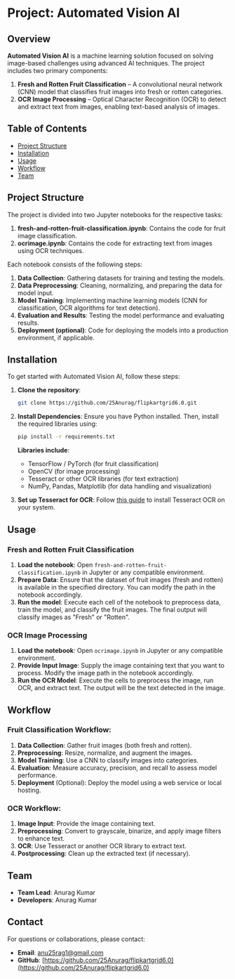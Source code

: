 
# Project: Automated Vision AI

## Overview

**Automated Vision AI** is a machine learning solution focused on solving image-based challenges using advanced AI techniques. The project includes two primary components:

1. **Fresh and Rotten Fruit Classification** – A convolutional neural network (CNN) model that classifies fruit images into fresh or rotten categories.
2. **OCR Image Processing** – Optical Character Recognition (OCR) to detect and extract text from images, enabling text-based analysis of images.

## Table of Contents

- [Project Structure](#project-structure)
- [Installation](#installation)
- [Usage](#usage)
- [Workflow](#workflow)
- [Team](#team)

## Project Structure

The project is divided into two Jupyter notebooks for the respective tasks:

1. **fresh-and-rotten-fruit-classification.ipynb**: Contains the code for fruit image classification.
2. **ocrimage.ipynb**: Contains the code for extracting text from images using OCR techniques.

Each notebook consists of the following steps:

1. **Data Collection**: Gathering datasets for training and testing the models.
2. **Data Preprocessing**: Cleaning, normalizing, and preparing the data for model input.
3. **Model Training**: Implementing machine learning models (CNN for classification, OCR algorithms for text detection).
4. **Evaluation and Results**: Testing the model performance and evaluating results.
5. **Deployment (optional)**: Code for deploying the models into a production environment, if applicable.

## Installation

To get started with Automated Vision AI, follow these steps:

1. **Clone the repository**:
   ```bash
   git clone https://github.com/25Anurag/flipkartgrid6.0.git
   ```

2. **Install Dependencies**: Ensure you have Python installed. Then, install the required libraries using:
   ```bash
   pip install -r requirements.txt
   ```

   **Libraries include**:
   - TensorFlow / PyTorch (for fruit classification)
   - OpenCV (for image processing)
   - Tesseract or other OCR libraries (for text extraction)
   - NumPy, Pandas, Matplotlib (for data handling and visualization)

3. **Set up Tesseract for OCR**: Follow [this guide](https://github.com/tesseract-ocr/tesseract) to install Tesseract OCR on your system.

## Usage

### Fresh and Rotten Fruit Classification

1. **Load the notebook**: Open `fresh-and-rotten-fruit-classification.ipynb` in Jupyter or any compatible environment.
2. **Prepare Data**: Ensure that the dataset of fruit images (fresh and rotten) is available in the specified directory. You can modify the path in the notebook accordingly.
3. **Run the model**: Execute each cell of the notebook to preprocess data, train the model, and classify the fruit images. The final output will classify images as "Fresh" or "Rotten".

### OCR Image Processing

1. **Load the notebook**: Open `ocrimage.ipynb` in Jupyter or any compatible environment.
2. **Provide Input Image**: Supply the image containing text that you want to process. Modify the image path in the notebook accordingly.
3. **Run the OCR Model**: Execute the cells to preprocess the image, run OCR, and extract text. The output will be the text detected in the image.

## Workflow

### Fruit Classification Workflow:
1. **Data Collection**: Gather fruit images (both fresh and rotten).
2. **Preprocessing**: Resize, normalize, and augment the images.
3. **Model Training**: Use a CNN to classify images into categories.
4. **Evaluation**: Measure accuracy, precision, and recall to assess model performance.
5. **Deployment** (Optional): Deploy the model using a web service or local hosting.

### OCR Workflow:
1. **Image Input**: Provide the image containing text.
2. **Preprocessing**: Convert to grayscale, binarize, and apply image filters to enhance text.
3. **OCR**: Use Tesseract or another OCR library to extract text.
4. **Postprocessing**: Clean up the extracted text (if necessary).


## Team

- **Team Lead**: Anurag Kumar
- **Developers**: Anurag Kumar

## Contact

For questions or collaborations, please contact:
- **Email**: anu25rag1@gmail.com
- **GitHub**: [https://github.com/25Anurag/flipkartgrid6.0](https://github.com/25Anurag/flipkartgrid6.0)
